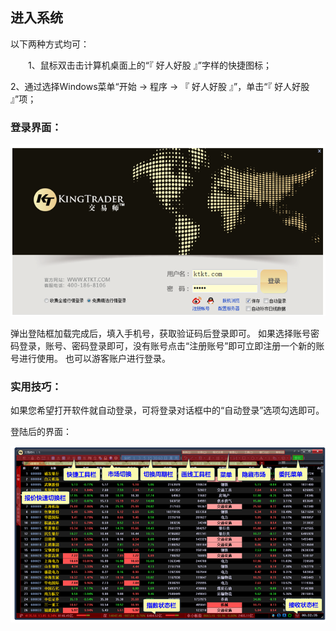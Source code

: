 ## 进入系统 


以下两种方式均可：

　　1、鼠标双击击计算机桌面上的“『 好人好股 』”字样的快捷图标；

2、通过选择Windows菜单“开始 → 程序 → 『 好人好股 』”，单击“『 好人好股 』”项；



### 登录界面：

![](/assets/quan_40fc9ea2b35b070cd02f085d2e41e911.png)

弹出登陆框加载完成后，填入手机号，获取验证码后登录即可。
如果选择账号密码登录，账号、密码登录即可，没有账号点击“注册账号”即可立即注册一个新的账号进行使用。
也可以游客账户进行登录。

 

### 实用技巧：

如果您希望打开软件就自动登录，可将登录对话框中的“自动登录”选项勾选即可。

 

 

登陆后的界面：

![](/assets/quan_6c8da2723e420314a12e994503d7542c.png)

